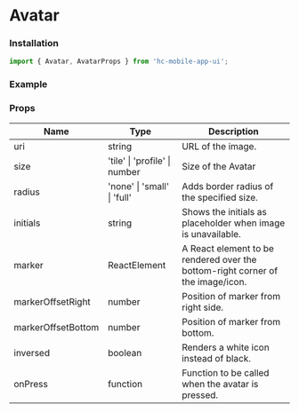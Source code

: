 # Avatar

### Installation

```jsx
import { Avatar, AvatarProps } from 'hc-mobile-app-ui';
```

### Example



### Props

| Name               | Type                          | Description                                                                    |
| ------------------ | ----------------------------- | ------------------------------------------------------------------------------ |
| uri                | string                        | URL of the image.                                                              |
| size               | 'tile' \| 'profile' \| number | Size of the Avatar                                                             |
| radius             | 'none' \| 'small' \| 'full'   | Adds border radius of the specified size.                                      |
| initials           | string                        | Shows the initials as placeholder when image is unavailable.                   |
| marker             | ReactElement                  | A React element to be rendered over the bottom-right corner of the image/icon. |
| markerOffsetRight  | number                        | Position of marker from right side.                                            |
| markerOffsetBottom | number                        | Position of marker from bottom.                                                |
| inversed           | boolean                       | Renders a white icon instead of black.                                         |
| onPress            | function                      | Function to be called when the avatar is pressed.                              |

